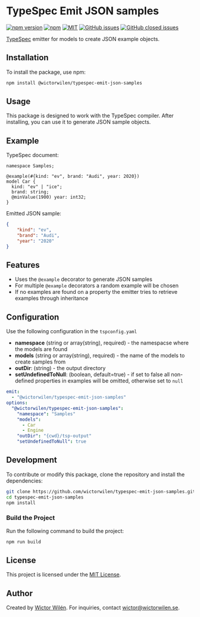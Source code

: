 # TypeSpec Emit JSON samples

[![npm version](https://badge.fury.io/js/@wictorwilen%2Ftypespec-emit-json-samples.svg)](https://www.npmjs.com/package/@wictorwilen%2Ftypespec-emit-json-samples)
[![npm](https://img.shields.io/npm/dt/@wictorwilen%2Ftypespec-emit-json-samples.svg)](https://www.npmjs.com/package/@wictorwilen%2Ftypespec-emit-json-samples)
[![MIT](https://img.shields.io/npm/l/@wictorwilen%2Ftypespec-emit-json-samples.svg)](https://github.com/wictorwilen/typespec-emit-json-samples/blob/master/LICENSE.md)
[![GitHub issues](https://img.shields.io/github/issues/wictorwilen/typespec-emit-json-samples.svg)](https://github.com/wictorwilen/typespec-emit-json-samples/issues)
[![GitHub closed issues](https://img.shields.io/github/issues-closed/wictorwilen/typespec-emit-json-samples.svg)](https://github.com/wictorwilen/typespec-emit-json-samples/issues?q=is%3Aissue+is%3Aclosed)

[TypeSpec](https://typespec.io) emitter for models to create JSON example objects.

## Installation

To install the package, use npm:

```bash
npm install @wictorwilen/typespec-emit-json-samples
```

## Usage

This package is designed to work with the TypeSpec compiler. After installing, you can use it to generate JSON sample objects.

## Example

TypeSpec document:

``` TypeSpec
namespace Samples;

@example(#{kind: "ev", brand: "Audi", year: 2020})
model Car {
  kind: "ev" | "ice";
  brand: string;
  @minValue(1900) year: int32;
}
```

Emitted JSON sample:

``` JSON
{
    "kind": "ev",
    "brand": "Audi",
    "year": "2020"
}
```

## Features

* Uses the `@example` decorator to generate JSON samples
* For multiple `@example` decorators a random example will be chosen
* If no examples are found on a property the emitter tries to retrieve examples through inheritance

## Configuration

Use the following configuration in the `tspconfig.yaml`

- **namespace** (string or array(string), required) - the namespacse where the models are found
- **models** (string or array(string), required) - the name of the models to create samples from  
- **outDir**: (string) - the output directory
- **setUndefinedToNull**: (boolean, default=true) - if set to false all non-defined properties in examples will be omitted, otherwise set to `null`

``` yaml
emit:
  - "@wictorwilen/typespec-emit-json-samples"
options:
  "@wictorwilen/typespec-emit-json-samples":
    "namespace": "Samples"
    "models":
      - Car
      - Engine
    "outDir": "{cwd}/tsp-output"
    "setUndefinedToNull": true

```

## Development

To contribute or modify this package, clone the repository and install the dependencies:

```bash
git clone https://github.com/wictorwilen/typespec-emit-json-samples.git
cd typespec-emit-json-samples
npm install
```

### Build the Project

Run the following command to build the project:

```bash
npm run build
```

## License

This project is licensed under the [MIT License](LICENSE).

## Author

Created by [Wictor Wilén](https://www.wictorwilen.se). For inquiries, contact [wictor@wictorwilen.se](mailto:wictor@wictorwilen.se).